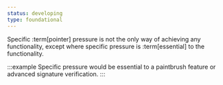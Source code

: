 ```yaml
---
status: developing
type: foundational
---
```


Specific :term[pointer] pressure is not the only way of achieving any functionality, except where specific pressure is :term[essential] to the functionality.

:::example
Specific pressure would be essential to a paintbrush feature or advanced signature verification.
:::